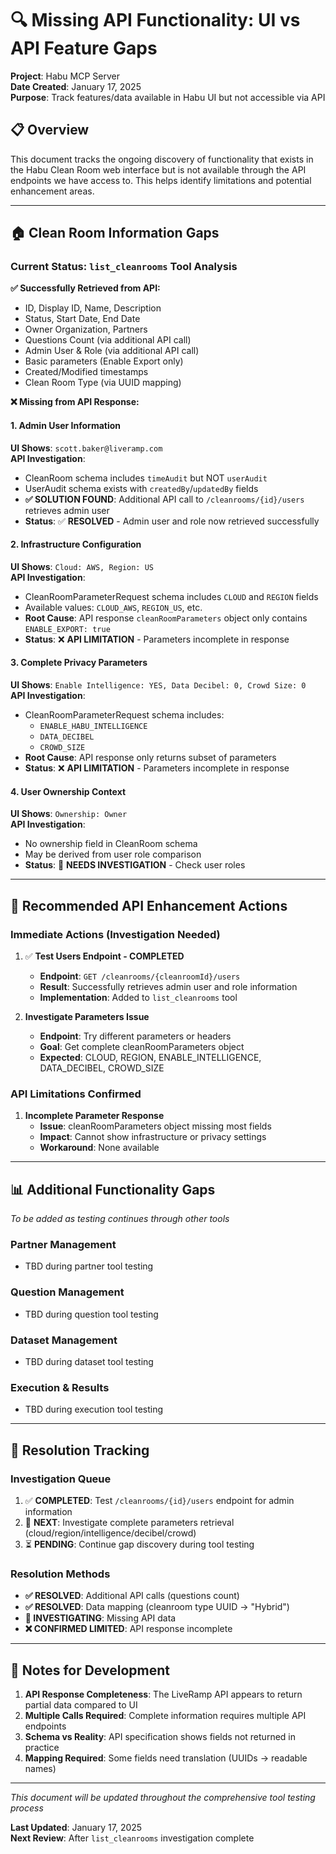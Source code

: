 # 🔍 Missing API Functionality: UI vs API Feature Gaps

**Project**: Habu MCP Server  
**Date Created**: January 17, 2025  
**Purpose**: Track features/data available in Habu UI but not accessible via API

## 📋 Overview

This document tracks the ongoing discovery of functionality that exists in the Habu Clean Room web interface but is not available through the API endpoints we have access to. This helps identify limitations and potential enhancement areas.

---

## 🏠 **Clean Room Information Gaps**

### Current Status: `list_cleanrooms` Tool Analysis

**✅ Successfully Retrieved from API:**
- ID, Display ID, Name, Description
- Status, Start Date, End Date  
- Owner Organization, Partners
- Questions Count (via additional API call)
- Admin User & Role (via additional API call)
- Basic parameters (Enable Export only)
- Created/Modified timestamps
- Clean Room Type (via UUID mapping)

**❌ Missing from API Response:**

#### 1. **Admin User Information**
**UI Shows**: `scott.baker@liveramp.com`  
**API Investigation**: 
- CleanRoom schema includes `timeAudit` but NOT `userAudit`  
- UserAudit schema exists with `createdBy`/`updatedBy` fields
- **✅ SOLUTION FOUND**: Additional API call to `/cleanrooms/{id}/users` retrieves admin user
- **Status**: ✅ **RESOLVED** - Admin user and role now retrieved successfully

#### 2. **Infrastructure Configuration**
**UI Shows**: `Cloud: AWS, Region: US`  
**API Investigation**:
- CleanRoomParameterRequest schema includes `CLOUD` and `REGION` fields
- Available values: `CLOUD_AWS`, `REGION_US`, etc.
- **Root Cause**: API response `cleanRoomParameters` object only contains `ENABLE_EXPORT: true`
- **Status**: ❌ **API LIMITATION** - Parameters incomplete in response

#### 3. **Complete Privacy Parameters**
**UI Shows**: `Enable Intelligence: YES, Data Decibel: 0, Crowd Size: 0`  
**API Investigation**:
- CleanRoomParameterRequest schema includes:
  - `ENABLE_HABU_INTELLIGENCE`
  - `DATA_DECIBEL` 
  - `CROWD_SIZE`
- **Root Cause**: API response only returns subset of parameters
- **Status**: ❌ **API LIMITATION** - Parameters incomplete in response

#### 4. **User Ownership Context**  
**UI Shows**: `Ownership: Owner`  
**API Investigation**:
- No ownership field in CleanRoom schema
- May be derived from user role comparison
- **Status**: 🔄 **NEEDS INVESTIGATION** - Check user roles

---

## 🔧 **Recommended API Enhancement Actions**

### **Immediate Actions (Investigation Needed)**

1. ✅ **Test Users Endpoint - COMPLETED**
   - **Endpoint**: `GET /cleanrooms/{cleanroomId}/users`
   - **Result**: Successfully retrieves admin user and role information
   - **Implementation**: Added to `list_cleanrooms` tool

2. **Investigate Parameters Issue**
   - **Endpoint**: Try different parameters or headers
   - **Goal**: Get complete cleanRoomParameters object
   - **Expected**: CLOUD, REGION, ENABLE_INTELLIGENCE, DATA_DECIBEL, CROWD_SIZE

### **API Limitations Confirmed**

1. **Incomplete Parameter Response**
   - **Issue**: cleanRoomParameters object missing most fields
   - **Impact**: Cannot show infrastructure or privacy settings
   - **Workaround**: None available

---

## 📊 **Additional Functionality Gaps** 

*To be added as testing continues through other tools*

### **Partner Management** 
- TBD during partner tool testing

### **Question Management**
- TBD during question tool testing  

### **Dataset Management**
- TBD during dataset tool testing

### **Execution & Results**
- TBD during execution tool testing

---

## 🎯 **Resolution Tracking**

### **Investigation Queue**
1. ✅ **COMPLETED**: Test `/cleanrooms/{id}/users` endpoint for admin information
2. 🔄 **NEXT**: Investigate complete parameters retrieval (cloud/region/intelligence/decibel/crowd)
3. ⏳ **PENDING**: Continue gap discovery during tool testing

### **Resolution Methods**
- **✅ RESOLVED**: Additional API calls (questions count)
- **✅ RESOLVED**: Data mapping (cleanroom type UUID → "Hybrid")
- **🔄 INVESTIGATING**: Missing API data
- **❌ CONFIRMED LIMITED**: API response incomplete

---

## 📝 **Notes for Development**

1. **API Response Completeness**: The LiveRamp API appears to return partial data compared to UI
2. **Multiple Calls Required**: Complete information requires multiple API endpoints
3. **Schema vs Reality**: API specification shows fields not returned in practice
4. **Mapping Required**: Some fields need translation (UUIDs → readable names)

---

*This document will be updated throughout the comprehensive tool testing process*

**Last Updated**: January 17, 2025  
**Next Review**: After `list_cleanrooms` investigation complete